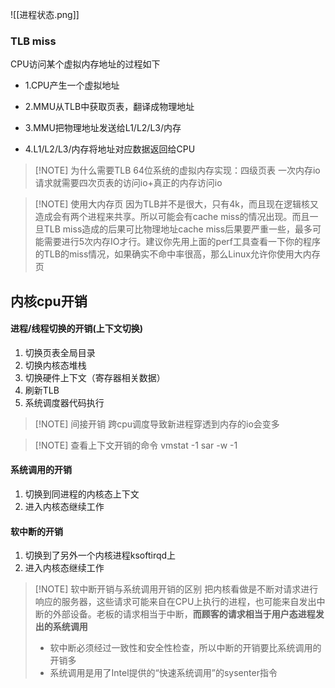 ![[进程状态.png]]
### TLB miss

CPU访问某个虚拟内存地址的过程如下

- 1.CPU产生一个虚拟地址
    
- 2.MMU从TLB中获取页表，翻译成物理地址
    
- 3.MMU把物理地址发送给L1/L2/L3/内存
    
- 4.L1/L2/L3/内存将地址对应数据返回给CPU


> [!NOTE] 为什么需要TLB
> 64位系统的虚拟内存实现：四级页表
> 一次内存io请求就需要四次页表的访问io+真正的内存访问io

> [!NOTE] 使用大内存页
> 因为TLB并不是很大，只有4k，而且现在逻辑核又造成会有两个进程来共享。所以可能会有cache miss的情况出现。而且一旦TLB miss造成的后果可比物理地址cache miss后果要严重一些，最多可能需要进行5次内存IO才行。建议你先用上面的perf工具查看一下你的程序的TLB的miss情况，如果确实不命中率很高，那么Linux允许你使用大内存页

## 内核cpu开销
#### 进程/线程切换的开销(上下文切换)
1. 切换页表全局目录
2. 切换内核态堆栈
3. 切换硬件上下文（寄存器相关数据）
4. 刷新TLB
5. 系统调度器代码执行

> [!NOTE] 间接开销
> 跨cpu调度导致新进程穿透到内存的io会变多


> [!NOTE] 查看上下文开销的命令
> vmstat -1
> sar -w -1

#### 系统调用的开销
1. 切换到同进程的内核态上下文
2. 进入内核态继续工作

#### 软中断的开销
1. 切换到了另外一个内核进程ksoftirqd上
2. 进入内核态继续工作

> [!NOTE] 软中断开销与系统调用开销的区别
>把内核看做是不断对请求进行响应的服务器，这些请求可能来自在CPU上执行的进程，也可能来自发出中断的外部设备。老板的请求相当于中断，**而顾客的请求相当于用户态进程发出的系统调用**
>- 软中断必须经过一致性和安全性检查，所以中断的开销要比系统调用的开销多
>- 系统调用是用了Intel提供的“快速系统调用”的sysenter指令




